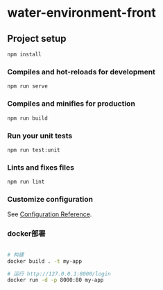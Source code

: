 # water-environment-front

## Project setup
```
npm install
```

### Compiles and hot-reloads for development
```
npm run serve
```

### Compiles and minifies for production
```
npm run build
```

### Run your unit tests
```
npm run test:unit
```

### Lints and fixes files
```
npm run lint
```

### Customize configuration
See [Configuration Reference](https://cli.vuejs.org/config/).

### docker部署

```sh

# 构建
docker build . -t my-app

# 运行 http://127.0.0.1:8000/login
docker run -d -p 8000:80 my-app

```
